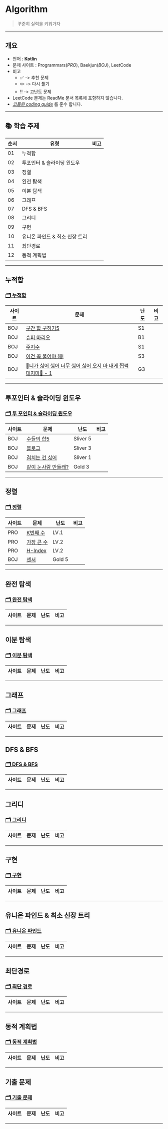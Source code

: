 # Algorithm
> 꾸준히 실력을 키워가자
---

## 개요
* 언어 : **Kotlin**
* 문제 사이트 : Programmars(_PRO_), Baekjun(_BOJ_), LeetCode
* 비고
  * ✅ -> 추천 문제  
  * ✏️ -> 다시 풀기
  * ‼️ -> 고난도 문제    
* LeetCode 문제는 ReadMe 문서 목록에 포함하지 않습니다.
* _[코틀린 coding guide](https://kotlinlang.org/docs/coding-conventions.html)_ 를 준수 합니다.

---

## 📚 학습 주제

|순서|유형|비고|
|--|--|--|
|01|누적합| |
|02|투포인터 & 슬라이딩 윈도우| |
|03|정렬| |
|04|완전 탐색| |
|05|이분 탐색| |
|06|그래프| |
|07|DFS & BFS| |
|08|그리디| |
|09|구현| |
|10|유니온 파인드 & 최소 신장 트리| |
|11|최단경로| |
|12|동적 계획법| |

---

## 누적합
### [🗂 누적합](./Baekjun_Programmars/PrefixSum)
|사이트|문제|난도|비고|
|--|--|--|--|
|BOJ|[구간 합 구하기5](https://www.acmicpc.net/problem/11660)|S1||
|BOJ|[슈퍼 마리오](https://www.acmicpc.net/problem/2851)|B1| |
|BOJ|[주지수](https://www.acmicpc.net/problem/15724)|S1| |
|BOJ|[이건 꼭 풀어야 해!](https://www.acmicpc.net/problem/17390)|S3| |
|BOJ|[🎵니가 싫어 싫어 너무 싫어 싫어 오지 마 내게 찝쩍대지마🎵 - 1](https://www.acmicpc.net/problem/20440)|G3| |

---

## 투포인터 & 슬라이딩 윈도우
### [🗂 투 포인터 & 슬라이딩 윈도우](./Baekjun_Programmars/TwoPointer)
|사이트|문제|난도|비고|
|--|--|--|--|
|BOJ|[수들의 합5](https://www.acmicpc.net/problem/2018)|Sliver 5| |
|BOJ|[블로그](https://www.acmicpc.net/problem/21921)|Sliver 3| |
|BOJ|[겹치는 건 싫어](https://www.acmicpc.net/problem/20922)|Sliver 1| |
|BOJ|[같이 눈사람 만들래?](https://www.acmicpc.net/problem/20366)|Gold 3| |

---

## 정렬
### [🗂 정렬](./Baekjun_Programmars/Sort)
|사이트|문제|난도|비고|
|--|--|--|--|
|PRO|[K번째 수](https://school.programmers.co.kr/learn/courses/30/lessons/42748)|LV.1| |
|PRO|[가장 큰 수](https://school.programmers.co.kr/learn/courses/30/lessons/42746)|LV.2| |
|PRO|[H-Index](https://school.programmers.co.kr/learn/courses/30/lessons/42747)|LV.2| |
|BOJ|[센서](https://www.acmicpc.net/problem/2212)|Gold 5| |



---

## 완전 탐색
### [🗂 완전 탐색](./Baekjun_Programmars/BruteForce/)
|사이트|문제|난도|비고|
|--|--|--|--|

---

## 이분 탐색
### [🗂 이분 탐색](./Baekjun_Programmars/BinarySearch/)
|사이트|문제|난도|비고|
|--|--|--|--|

---

## 그래프
### [🗂 그래프](./Baekjun_Programmars/Graph)
|사이트|문제|난도|비고|
|--|--|--|--|

---

## DFS & BFS
### [🗂 DFS & BFS](./Baekjun_Programmars/DFSBFS/)
|사이트|문제|난도|비고|
|--|--|--|--|

---

## 그리디
### [🗂 그리디](./Baekjun_Programmars/Greedy)
|사이트|문제|난도|비고|
|--|--|--|--|

---

## 구현
### [🗂 구현](./Baekjun_Programmars/Avatar/)
|사이트|문제|난도|비고|
|--|--|--|--|

---

## 유니온 파인드 & 최소 신장 트리
### [🗂 유니온 파인드](./Baekjun_Programmars/UnionFind/)
|사이트|문제|난도|비고|
|--|--|--|--|

---


## 최단경로
### [🗂 최단 경로](./Baekjun_Programmars/ShortestPath/)
|사이트|문제|난도|비고|
|--|--|--|--|

---

## 동적 계획법
### [🗂 동적 계획법](./Baekjun_Programmars/DP)
|사이트|문제|난도|비고|
|--|--|--|--|

---

## 기출 문제
### [🗂 기출 문제](./Baekjun_Programmars/Past)
|사이트|문제|난도|비고|
|--|--|--|--|

---

